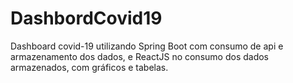 # DashbordCovid19
Dashboard covid-19 utilizando Spring Boot com consumo de api e armazenamento dos dados, e ReactJS no consumo dos dados armazenados, com gráficos e tabelas.
